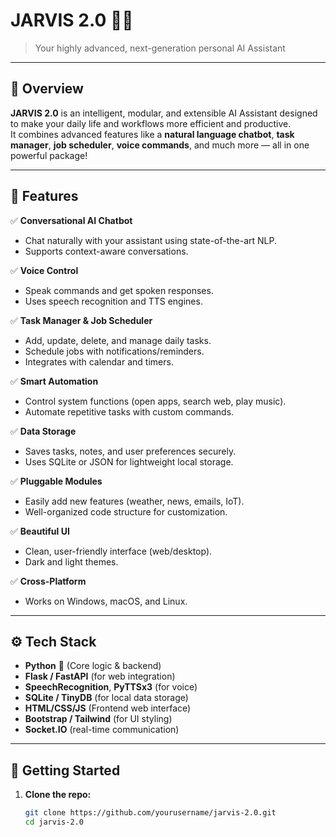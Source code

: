 # JARVIS 2.0 🚀✨

> Your highly advanced, next-generation personal AI Assistant

---

## 🧠 Overview

**JARVIS 2.0** is an intelligent, modular, and extensible AI Assistant designed to make your daily life and workflows more efficient and productive.  
It combines advanced features like a **natural language chatbot**, **task manager**, **job scheduler**, **voice commands**, and much more — all in one powerful package!

---

## 🎯 Features

✅ **Conversational AI Chatbot**  
- Chat naturally with your assistant using state-of-the-art NLP.
- Supports context-aware conversations.

✅ **Voice Control**  
- Speak commands and get spoken responses.
- Uses speech recognition and TTS engines.

✅ **Task Manager & Job Scheduler**  
- Add, update, delete, and manage daily tasks.
- Schedule jobs with notifications/reminders.
- Integrates with calendar and timers.

✅ **Smart Automation**  
- Control system functions (open apps, search web, play music).
- Automate repetitive tasks with custom commands.

✅ **Data Storage**  
- Saves tasks, notes, and user preferences securely.
- Uses SQLite or JSON for lightweight local storage.

✅ **Pluggable Modules**  
- Easily add new features (weather, news, emails, IoT).
- Well-organized code structure for customization.

✅ **Beautiful UI**  
- Clean, user-friendly interface (web/desktop).
- Dark and light themes.

✅ **Cross-Platform**  
- Works on Windows, macOS, and Linux.

---

## ⚙️ Tech Stack

- **Python** 🐍 (Core logic & backend)
- **Flask / FastAPI** (for web integration)
- **SpeechRecognition**, **PyTTSx3** (for voice)
- **SQLite / TinyDB** (for local data storage)
- **HTML/CSS/JS** (Frontend web interface)
- **Bootstrap / Tailwind** (for UI styling)
- **Socket.IO** (real-time communication)

---

## 🚀 Getting Started

1. **Clone the repo:**
   ```bash
   git clone https://github.com/yourusername/jarvis-2.0.git
   cd jarvis-2.0
